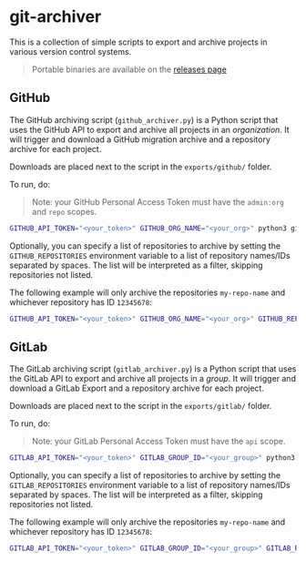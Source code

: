 # git-archiver

This is a collection of simple scripts to export and archive projects in various version control systems.

> Portable binaries are available on the [releases page](https://github.com/IPUdk/git-archiver/releases)

## GitHub

The GitHub archiving script (`github_archiver.py`) is a Python script that uses the GitHub API to export and archive all projects in an *organization*.
It will trigger and download a GitHub migration archive and a repository archive for each project.

Downloads are placed next to the script in the `exports/github/` folder.

To run, do:

> Note: your GitHub Personal Access Token must have the `admin:org` and `repo` scopes.

```bash
GITHUB_API_TOKEN="<your_token>" GITHUB_ORG_NAME="<your_org>" python3 github_archiver.py
```

Optionally, you can specify a list of repositories to archive by setting the `GITHUB_REPOSITORIES` environment variable to a list of repository names/IDs separated by spaces. The list will be interpreted as a filter, skipping repositories not listed.

The following example will only archive the repositories `my-repo-name` and whichever repository has ID `12345678`:

```bash
GITHUB_API_TOKEN="<your_token>" GITHUB_ORG_NAME="<your_org>" GITHUB_REPOSITORIES="my-repo-name 12345678" python3 github_archiver.py
```

## GitLab

The GitLab archiving script (`gitlab_archiver.py`) is a Python script that uses the GitLab API to export and archive all projects in a *group*.
It will trigger and download a GitLab Export and a repository archive for each project.

Downloads are placed next to the script in the `exports/gitlab/` folder.

To run, do:

> Note: your GitLab Personal Access Token must have the `api` scope.

```bash
GITLAB_API_TOKEN="<your_token>" GITLAB_GROUP_ID="<your_group>" python3 gitlab_archiver.py
```

Optionally, you can specify a list of repositories to archive by setting the `GITLAB_REPOSITORIES` environment variable to a list of repository names/IDs separated by spaces. The list will be interpreted as a filter, skipping repositories not listed.

The following example will only archive the repositories `my-repo-name` and whichever repository has ID `12345678`:

```bash
GITLAB_API_TOKEN="<your_token>" GITLAB_GROUP_ID="<your_group>" GITLAB_REPOSITORIES="my-repo-name 12345678" python3 gitlab_archiver.py
```
